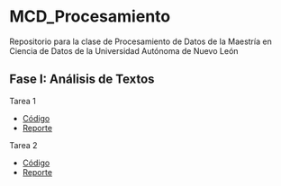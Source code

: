 # MCD_Procesamiento
Repositorio para la clase de Procesamiento de Datos de la Maestría en Ciencia de Datos de la Universidad Autónoma de Nuevo León

## Fase I: Análisis de Textos

Tarea 1
  * [Código](https://github.com/karlacuv/MCD_Procesamiento/blob/main/Tarea1_Preprocesamiento.ipynb)
  * [Reporte](https://github.com/karlacuv/MCD_Procesamiento/blob/main/KCV_Tarea_1_PCD.pdf)

Tarea 2
  * [Código](https://github.com/karlacuv/MCD_Procesamiento/blob/main/Tarea1_Preprocesamiento.ipynb)
  * [Reporte](https://github.com/karlacuv/MCD_Procesamiento/blob/main/KCV_Tarea_1_PCD.pdf)
